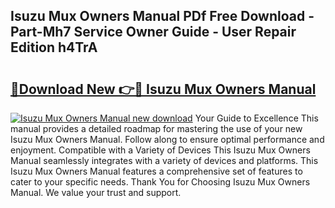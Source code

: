 ## Isuzu Mux Owners Manual PDf Free Download - Part-Mh7 Service Owner Guide - User Repair Edition h4TrA

# <h2><a href="http://cf15427.oget.top/?id=Isuzu+Mux+Owners+Manual">🔗Download New 👉🔴 Isuzu Mux Owners Manual</a></h2>

[![Isuzu Mux Owners Manual new download](https://i.imgur.com/5g1atiW.png)](http://cf15427.oget.top/?id=Isuzu+Mux+Owners+Manual)
Your Guide to Excellence This manual provides a detailed roadmap for mastering the use of your new Isuzu Mux Owners Manual. Follow along to ensure optimal performance and enjoyment. Compatible with a Variety of Devices This Isuzu Mux Owners Manual seamlessly integrates with a variety of devices and platforms. This Isuzu Mux Owners Manual features a comprehensive set of features to cater to your specific needs. Thank You for Choosing Isuzu Mux Owners Manual. We value your trust and support.
